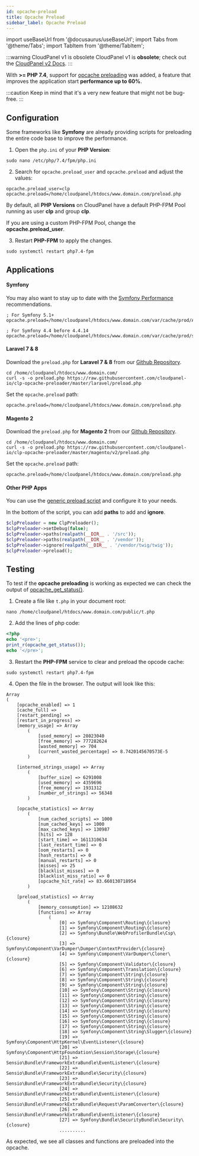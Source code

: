 ```yaml
---
id: opcache-preload
title: Opcache Preload
sidebar_label: Opcache Preload
---
```


import useBaseUrl from '@docusaurus/useBaseUrl';
import Tabs from '@theme/Tabs';
import TabItem from '@theme/TabItem';

:::warning CloudPanel v1 is obsolete
CloudPanel v1 is **obsolete**; check out the [CloudPanel v2 Docs](https://www.cloudpanel.io/docs/v2/introduction/).
:::

With **>= PHP 7.4**, support for [opcache preloading](https://wiki.php.net/rfc/preload) was added, a feature that improves 
the application start **performance up to 60%**.

:::caution
Keep in mind that it's a very new feature that might not be bug-free.
:::

## Configuration

Some frameworks like **Symfony** are already providing scripts for preloading the entire code base to improve the performance.

1. Open the `php.ini` of your **PHP Version**:

```
sudo nano /etc/php/7.4/fpm/php.ini
```

2. Search for `opcache.preload_user` and `opcache.preload` and adjust the values:

```
opcache.preload_user=clp
opcache.preload=/home/cloudpanel/htdocs/www.domain.com/preload.php
```

By default, all **PHP Versions** on CloudPanel have a default PHP-FPM Pool running as user **clp** and group **clp**.

If you are using a custom PHP-FPM Pool, change the **opcache.preload_user**.

3. Restart **PHP-FPM** to apply the changes.

```
sudo systemctl restart php7.4-fpm
```

## Applications

#### Symfony

You may also want to stay up to date with the [Symfony Performance](https://symfony.com/doc/current/performance.html) recommendations.

```
; For Symfony 5.1+
opcache.preload=/home/cloudpanel/htdocs/www.domain.com/var/cache/prod/App_KernelProdContainer.preload.php

; For Symfony 4.4 before 4.4.14
opcache.preload=/home/cloudpanel/htdocs/www.domain.com/var/cache/prod/srcApp_KernelProdContainer.preload.php
```

#### Laravel 7 & 8

Download the `preload.php` for **Laravel 7 & 8** from our [Github Repository](https://github.com/cloudpanel-io/clp-opcache-preloader).

```
cd /home/cloudpanel/htdocs/www.domain.com/
curl -s -o preload.php https://raw.githubusercontent.com/cloudpanel-io/clp-opcache-preloader/master/laravel/preload.php
```

Set the `opcache.preload` path:

```
opcache.preload=/home/cloudpanel/htdocs/www.domain.com/preload.php
```

#### Magento 2

Download the `preload.php` for **Magento 2** from our [Github Repository](https://github.com/cloudpanel-io/clp-opcache-preloader).

```
cd /home/cloudpanel/htdocs/www.domain.com/
curl -s -o preload.php https://raw.githubusercontent.com/cloudpanel-io/clp-opcache-preloader/master/magento/v2/preload.php
```

Set the `opcache.preload` path:

```
opcache.preload=/home/cloudpanel/htdocs/www.domain.com/preload.php
```

#### Other PHP Apps

You can use the [generic preload script](https://github.com/cloudpanel-io/clp-opcache-preloader/blob/master/generic/preload.php) and configure it to your needs.

In the bottom of the script, you can add **paths** to add and **ignore**.

```php
$clpPreloader = new ClpPreloader();
$clpPreloader->setDebug(false);
$clpPreloader->paths(realpath(__DIR__ . '/src'));
$clpPreloader->paths(realpath(__DIR__ . '/vendor'));
$clpPreloader->ignore(realpath(__DIR__ . '/vendor/twig/twig'));
$clpPreloader->preload();
```

## Testing

To test if the **opcache preloading** is working as expected we can check the output of [opcache_get_status()](https://www.php.net/manual/de/function.opcache-get-status.php).

1. Create a file like `t.php` in your document root:

```
nano /home/cloudpanel/htdocs/www.domain.com/public/t.php
```

2. Add the lines of php code:

```php
<?php
echo '<pre>';
print_r(opcache_get_status());
echo '</pre>';
```

3. Restart the **PHP-FPM** service to clear and preload the opcode cache:

```
sudo systemctl restart php7.4-fpm
```

4. Open the file in the browser. The output will look like this:

```
Array
(
    [opcache_enabled] => 1
    [cache_full] => 
    [restart_pending] => 
    [restart_in_progress] => 
    [memory_usage] => Array
        (
            [used_memory] => 28023040
            [free_memory] => 777282624
            [wasted_memory] => 704
            [current_wasted_percentage] => 8.7420145670573E-5
        )

    [interned_strings_usage] => Array
        (
            [buffer_size] => 6291008
            [used_memory] => 4359696
            [free_memory] => 1931312
            [number_of_strings] => 56348
        )

    [opcache_statistics] => Array
        (
            [num_cached_scripts] => 1000
            [num_cached_keys] => 1000
            [max_cached_keys] => 130987
            [hits] => 128
            [start_time] => 1611310634
            [last_restart_time] => 0
            [oom_restarts] => 0
            [hash_restarts] => 0
            [manual_restarts] => 0
            [misses] => 25
            [blacklist_misses] => 0
            [blacklist_miss_ratio] => 0
            [opcache_hit_rate] => 83.660130718954
        )

    [preload_statistics] => Array
        (
            [memory_consumption] => 12108632
            [functions] => Array
                (
                    [0] => Symfony\Component\Routing\{closure}
                    [1] => Symfony\Component\Routing\{closure}
                    [2] => Symfony\Bundle\WebProfilerBundle\Csp\{closure}
                    [3] => Symfony\Component\VarDumper\Dumper\ContextProvider\{closure}
                    [4] => Symfony\Component\VarDumper\Cloner\{closure}
                    [5] => Symfony\Component\Validator\{closure}
                    [6] => Symfony\Component\Translation\{closure}
                    [7] => Symfony\Component\String\{closure}
                    [8] => Symfony\Component\String\{closure}
                    [9] => Symfony\Component\String\{closure}
                    [10] => Symfony\Component\String\{closure}
                    [11] => Symfony\Component\String\{closure}
                    [12] => Symfony\Component\String\{closure}
                    [13] => Symfony\Component\String\{closure}
                    [14] => Symfony\Component\String\{closure}
                    [15] => Symfony\Component\String\{closure}
                    [16] => Symfony\Component\String\{closure}
                    [17] => Symfony\Component\String\{closure}
                    [18] => Symfony\Component\String\Slugger\{closure}
                    [19] => Symfony\Component\HttpKernel\EventListener\{closure}
                    [20] => Symfony\Component\HttpFoundation\Session\Storage\{closure}
                    [21] => Sensio\Bundle\FrameworkExtraBundle\EventListener\{closure}
                    [22] => Sensio\Bundle\FrameworkExtraBundle\Security\{closure}
                    [23] => Sensio\Bundle\FrameworkExtraBundle\Security\{closure}
                    [24] => Sensio\Bundle\FrameworkExtraBundle\EventListener\{closure}
                    [25] => Sensio\Bundle\FrameworkExtraBundle\Request\ParamConverter\{closure}
                    [26] => Sensio\Bundle\FrameworkExtraBundle\EventListener\{closure}
                    [27] => Symfony\Bundle\SecurityBundle\Security\{closure}
                    ..........
```

As expected, we see all classes and functions are preloaded into the opcache.

